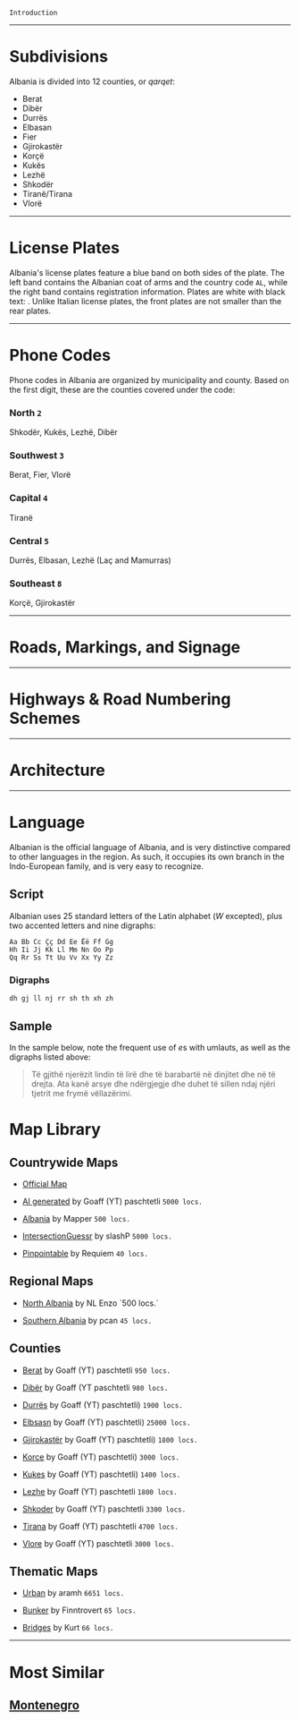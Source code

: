 `Introduction`

---

# Subdivisions

Albania is divided into 12 counties, or _qarqet_:

- Berat
- Dibër
- Durrës
- Elbasan
- Fier
- Gjirokastër
- Korçë
- Kukës
- Lezhë
- Shkodër
- Tiranë/Tirana
- Vlorë

<CountryMap code="ALB" scale="8000" />

---

# License Plates

Albania's license plates feature a blue band on both sides of the plate. The left band contains the Albanian coat of arms and the country code `AL`, while the right band contains registration information. Plates are white with black text: <LicensePlate style="eu" code="AL" format="AB 123 CD" rightBandColor="blue"/>. Unlike Italian license plates, the front plates are not smaller than the rear plates.

---

# Phone Codes

Phone codes in Albania are organized by municipality and county. Based on the first digit, these are the counties covered under the code:

### North `2`

Shkodër, Kukës, Lezhë, Dibër

### Southwest `3`

Berat, Fier, Vlorë

### Capital `4`

Tiranë

### Central `5`

Durrës, Elbasan, Lezhë (Laç and Mamurras)

### Southeast `8`

Korçë, Gjirokastër

---

# Roads, Markings, and Signage

---

# Highways & Road Numbering Schemes

---

# Architecture

---

# Language

Albanian is the official language of Albania, and is very distinctive compared to other languages in the region. As such, it occupies its own branch in the Indo-European family, and is very easy to recognize.

## Script

Albanian uses 25 standard letters of the Latin alphabet (_W_ excepted), plus two accented letters and nine digraphs:

```
Aa Bb Cc Çç Dd Ee Ëë Ff Gg
Hh Ii Jj Kk Ll Mm Nn Oo Pp
Qq Rr Ss Tt Uu Vv Xx Yy Zz
```

### Digraphs

```
dh gj ll nj rr sh th xh zh

```

## Sample

In the sample below, note the frequent use of *e*s with umlauts, as well as the digraphs listed above:

> Të gjithë njerëzit lindin të lirë dhe të barabartë në dinjitet dhe në të drejta. Ata kanë arsye dhe ndërgjegje dhe duhet të sillen ndaj njëri tjetrit me frymë vëllazërimi.

# Map Library

## Countrywide Maps

- [Official Map](https://www.geoguessr.com/maps/albania)

- [AI generated](https://www.geoguessr.com/maps/6252ee7b0e09222be3a1b4ba) by Goaff (YT) paschtetli `5000 locs.`

- [Albania](https://www.geoguessr.com/maps/5b0dcc661c70126adc543db2) by Mapper `500 locs.`

- [IntersectionGuessr](https://www.geoguessr.com/maps/6149005b0a235900019e4571) by slashP `5000 locs.`

- [Pinpointable](https://www.geoguessr.com/maps/6052a1caa2c0c300011dbe4b) by Requiem `40 locs.`


## Regional Maps

- [North Albania](https://www.geoguessr.com/maps/603e38cf3d893e0001bff04e) by NL Enzo `500 locs.´

- [Southern Albania](https://www.geoguessr.com/maps/6306c37d7851a399084ed04b) by pcan `45 locs.`


## Counties

- [Berat](https://www.geoguessr.com/maps/630a3a130e0901110d1a3bb4) by Goaff (YT) paschtetli `950 locs.`

- [Dibër](https://www.geoguessr.com/maps/630a3ab388245ae8e2a8bfbf) by Goaff (YT paschtetli `980 locs.`

- [Durrës](https://www.geoguessr.com/maps/630a3b5b5c49ce49d698f84c) by Goaff (YT) paschtetli) `1900 locs.`

- [Elbsasn](https://www.geoguessr.com/maps/630a3be6a34f06008247c7d5) by Goaff (YT) paschtetli) `25000 locs.`

- [Gjirokastër](https://www.geoguessr.com/maps/630a3c9eaf4aa8fcacc8647f) by Goaff (YT) paschtetli) `1800 locs.`

- [Korce](https://www.geoguessr.com/maps/630a3d8eef6ff6f792ca7782) by Goaff (YT) paschtetli) `3000 locs.`

- [Kukes](https://www.geoguessr.com/maps/630a3dd62d1aa1ec8304aa54) by Goaff (YT) paschtetli) `1400 locs.`

- [Lezhe](https://www.geoguessr.com/maps/630a3e1cb576e66b63a7b350) by Goaff (YT) paschtetli `1800 locs.`

- [Shkoder](https://www.geoguessr.com/maps/630a3e605c49ce49d698f90a) by Goaff (YT) paschtetli `3300 locs.`

- [Tirana](https://www.geoguessr.com/maps/630a3ea9ba043def42869309) by Goaff (YT) paschtetli `4700 locs.`

- [Vlore](https://www.geoguessr.com/maps/630a3ee5a34f06008247c896) by Goaff (YT) paschtetli `3000 locs.`


## Thematic Maps

- [Urban](https://www.geoguessr.com/maps/60faac56cd0a240001f3c549) by aramh `6651 locs.`

- [Bunker](https://www.geoguessr.com/maps/624e135660780310060683ff) by Finntrovert `65 locs.`

- [Bridges](https://www.geoguessr.com/maps/600c426894b5f40001eedffb) by Kurt `66 locs.`


---

# Most Similar

## [Montenegro](/countries/MNE)
